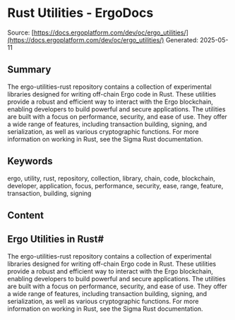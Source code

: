 # Rust Utilities - ErgoDocs
Source: [https://docs.ergoplatform.com/dev/oc/ergo_utilities/](https://docs.ergoplatform.com/dev/oc/ergo_utilities/)
Generated: 2025-05-11

## Summary
The ergo-utilities-rust repository contains a collection of experimental libraries designed for writing off-chain Ergo code in Rust. These utilities provide a robust and efficient way to interact with the Ergo blockchain, enabling developers to build powerful and secure applications. The utilities are built with a focus on performance, security, and ease of use. They offer a wide range of features, including transaction building, signing, and serialization, as well as various cryptographic functions. For more information on working in Rust, see the Sigma Rust documentation.

## Keywords
ergo, utility, rust, repository, collection, library, chain, code, blockchain, developer, application, focus, performance, security, ease, range, feature, transaction, building, signing

## Content
## Ergo Utilities in Rust#
The ergo-utilities-rust repository contains a collection of experimental libraries designed for writing off-chain Ergo code in Rust. These utilities provide a robust and efficient way to interact with the Ergo blockchain, enabling developers to build powerful and secure applications.
The utilities are built with a focus on performance, security, and ease of use. They offer a wide range of features, including transaction building, signing, and serialization, as well as various cryptographic functions.
For more information on working in Rust, see the Sigma Rust documentation.
